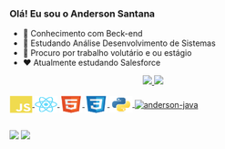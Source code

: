 ### Olá! Eu sou o Anderson Santana

- 🔭 Conhecimento com Beck-end 
- 🌱 Estudando Análise Desenvolvimento de Sistemas
- 👯 Procuro por trabalho volutário e ou estágio
- ❤️ Atualmente estudando Salesforce

<div align="center">
  <a href="https://github.com/anderson-max">
  <img height="180em" src="https://github-readme-stats.vercel.app/api?username=anderson-max&show_icons=true&theme=dracula&include_all_commits=true&count_private=true"/>
  <img height="180em" src="https://github-readme-stats.vercel.app/api/top-langs/?username=anderson-max&layout=compact&langs_count=7&theme=dark"/>
</div>

  <div style="display: inline_block"><br>
  <img align="center" alt="anderson-Js" height="30" width="40" src="https://raw.githubusercontent.com/devicons/devicon/master/icons/javascript/javascript-plain.svg">
  <img align="center" alt="anderson-React" height="30" width="40" src="https://raw.githubusercontent.com/devicons/devicon/master/icons/react/react-original.svg">
  <img align="center" alt="anderson-HTML" height="30" width="40" src="https://raw.githubusercontent.com/devicons/devicon/master/icons/html5/html5-original.svg">
  <img align="center" alt="anderson-CSS" height="30" width="40" src="https://raw.githubusercontent.com/devicons/devicon/master/icons/css3/css3-original.svg">
  <img align="center" alt="anderson-Python" height="30" width="40" src="https://raw.githubusercontent.com/devicons/devicon/master/icons/python/python-original.svg">
  <img align="center" alt="anderson-java" height="30" width="40" src="https://img.shields.io/badge/Java-ED8B00?style=for-the-badge&logo=java&logoColor=white-original.svg">
 </div>
 
  ##

  
  <div>
   <a href = "anderson.ssantana.27@gmail.com"><img src="https://img.shields.io/badge/-Gmail-%23333?style=for-the-badge&logo=gmail&logoColor=white" target="_blank"></a>
  <a href="https://www.linkedin.com/in/anderson-santana-a40603186/" target="_blank"><img src="https://img.shields.io/badge/-LinkedIn-%230077B5?style=for-the-   badge&logo=linkedin&logoColor=white" target="_blank"></a> 
 <div>
